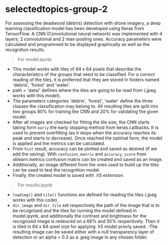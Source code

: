 # selectedtopics-group-2

For assessing the deadwood (debris) detection with drone imagery, a deep learning classification model has been developed using Keras from TensorFlow. 
A CNN (Convolutional neural network) was implemented with 4 layers; 2 convolutional and 2 max-pooling ones. Accuracy parameters were calculated and 
programmed to be displayed graphically as well as the recognition results.

> For model.ipynb: 
  - This model works with tiles of 64 x 64 pixels that describe the characteristics of the groups that need to be classified. For a correct reading of
    the tiles, it is preferred that they are stored in folders named 'debris', 'forest' and 'water'.
  - path = 'data/' defines where the tiles are going to be read from (.jpeg works with this model). 
  - The parameters categories 'debris', 'forest', 'water' define the three classes the classification may belong to. All resulting tiles are split into 
    two groups 80% for training the CNN and 20% for validating the given model.
  - After all images are checked for fitting the tile size, the CNN starts taking form `early` the early stopping method from keras.callbacks. It is 
    used to prevent overfitting (as it stops when the accuracy reaches its peak and starts to decrease). Once reached the optimal form, the model is 
    applied and the metrics can be calculated.
  - From `hist` result, accuracy can be plotted and saved as desired (if we add the saving). With `confusion_matrix` and `accuracy_score` from sklearn.metrics
    confusion matrix can be created and saved as an image.
  - Additionally, an image different from the ones used to build up the tiles can be used to test the recognition model.
  - Finally, the created model is saved with .h5 extension.
> For results.ipynb
  - `loadimg()` and `tile()` functions are defined for reading the tiles (.jpeg works with this code).
  - `dir_image` and `dir_tile` set respectively the path of the image that is to be recognized and the tiles for running the model defined in model.ipynb,
    and additionally the contrast and brightness for the recognized image is redeuced on a 66% and 50% respectively. Then it is tiled in 64 x 64-pixel
    size for applying  .h5 model priorly saved.
  -The resulting image can be saved either with a null transparency layer of detection or an alpha = 0.3 as a .jpeg image in any chosen folder.


